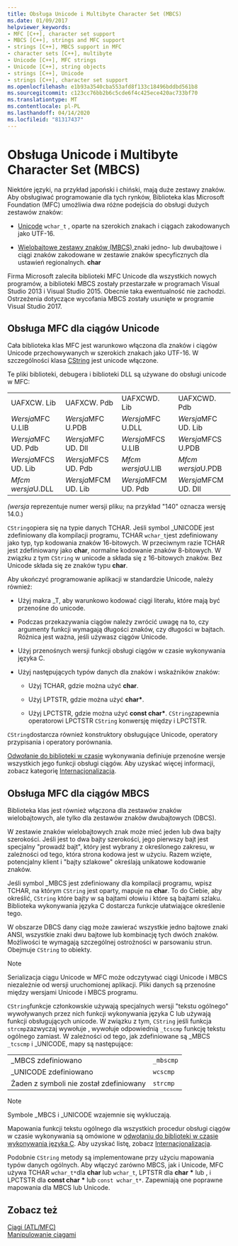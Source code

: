 ```yaml
---
title: Obsługa Unicode i Multibyte Character Set (MBCS)
ms.date: 01/09/2017
helpviewer_keywords:
- MFC [C++], character set support
- MBCS [C++], strings and MFC support
- strings [C++], MBCS support in MFC
- character sets [C++], multibyte
- Unicode [C++], MFC strings
- Unicode [C++], string objects
- strings [C++], Unicode
- strings [C++], character set support
ms.openlocfilehash: e1b93a3540cba553afd8f133c18496bddbd561b8
ms.sourcegitcommit: c123cc76bb2b6c5cde6f4c425ece420ac733bf70
ms.translationtype: MT
ms.contentlocale: pl-PL
ms.lasthandoff: 04/14/2020
ms.locfileid: "81317437"
---
```

# <a name="unicode-and-multibyte-character-set-mbcs-support"></a>Obsługa Unicode i Multibyte Character Set (MBCS)

Niektóre języki, na przykład japoński i chiński, mają duże zestawy znaków. Aby obsługiwać programowanie dla tych rynków, Biblioteka klas Microsoft Foundation (MFC) umożliwia dwa różne podejścia do obsługi dużych zestawów znaków:

- [Unicode](#mfc-support-for-unicode-strings) `wchar_t` , oparte na szerokich znakach i ciągach zakodowanych jako UTF-16.

- [Wielobajtowe zestawy znaków (MBCS),](#mfc-support-for-mbcs-strings)znaki jedno- lub dwubajtowe i ciągi znaków zakodowane w zestawie znaków specyficznych dla ustawień regionalnych. **char**

Firma Microsoft zaleciła biblioteki MFC Unicode dla wszystkich nowych programów, a biblioteki MBCS zostały przestarzałe w programach Visual Studio 2013 i Visual Studio 2015. Obecnie taka ewentualność nie zachodzi. Ostrzeżenia dotyczące wycofania MBCS zostały usunięte w programie Visual Studio 2017.

## <a name="mfc-support-for-unicode-strings"></a>Obsługa MFC dla ciągów Unicode

Cała biblioteka klas MFC jest warunkowo włączona dla znaków i ciągów Unicode przechowywanych w szerokich znakach jako UTF-16. W szczególności klasa [CString](../atl-mfc-shared/reference/cstringt-class.md) jest unicode włączone.

Te pliki biblioteki, debugera i biblioteki DLL są używane do obsługi unicode w MFC:

|||||
|-|-|-|-|
|UAFXCW. Lib|UAFXCW. Pdb|UAFXCWD. Lib|UAFXCWD. Pdb|
|*Wersja*MFC U.LIB|*Wersja*MFC U.PDB|*Wersja*MFC U.DLL|*Wersja*MFC UD. Lib|
|*Wersja*MFC UD. Pdb|*Wersja*MFC UD. Dll|*Wersja*MFCS U.LIB|*Wersja*MFCS U.PDB|
|*Wersja*MFCS UD. Lib|*Wersja*MFCS UD. Pdb|*Mfcm wersja*U.LIB|*Mfcm wersja*U.PDB|
|*Mfcm wersja*U.DLL|*Wersja*MFCM UD. Lib|*Wersja*MFCM UD. Pdb|*Wersja*MFCM UD. Dll|

*(wersja* reprezentuje numer wersji pliku; na przykład "140" oznacza wersję 14.0.)

`CString`opiera się na typie danych TCHAR. Jeśli symbol _UNICODE jest zdefiniowany dla kompilacji programu, TCHAR `wchar_t`jest zdefiniowany jako typ, typ kodowania znaków 16-bitowych. W przeciwnym razie TCHAR jest zdefiniowany jako **char**, normalne kodowanie znaków 8-bitowych. W związku z tym `CString` w unicode a składa się z 16-bitowych znaków. Bez Unicode składa się ze znaków typu **char**.

Aby ukończyć programowanie aplikacji w standardzie Unicode, należy również:

- Użyj makra _T, aby warunkowo kodować ciągi literału, które mają być przenośne do unicode.

- Podczas przekazywania ciągów należy zwrócić uwagę na to, czy argumenty funkcji wymagają długości znaków, czy długości w bajtach. Różnica jest ważna, jeśli używasz ciągów Unicode.

- Użyj przenośnych wersji funkcji obsługi ciągów w czasie wykonywania języka C.

- Użyj następujących typów danych dla znaków i wskaźników znaków:

  - Użyj TCHAR, gdzie można użyć **char**.

  - Użyj LPTSTR, gdzie można użyć **char**<strong>\*</strong>.

  - Użyj LPCTSTR, gdzie można użyć **const char**<strong>\*</strong>. `CString`zapewnia operatorowi LPCTSTR `CString` konwersję między i LPCTSTR.

`CString`dostarcza również konstruktory obsługujące Unicode, operatory przypisania i operatory porównania.

[Odwołanie do biblioteki w czasie](../c-runtime-library/c-run-time-library-reference.md) wykonywania definiuje przenośne wersje wszystkich jego funkcji obsługi ciągów. Aby uzyskać więcej informacji, zobacz kategorię [Internacjonalizacja](../c-runtime-library/internationalization.md).

## <a name="mfc-support-for-mbcs-strings"></a>Obsługa MFC dla ciągów MBCS

Biblioteka klas jest również włączona dla zestawów znaków wielobajtowych, ale tylko dla zestawów znaków dwubajtowych (DBCS).

W zestawie znaków wielobajtowych znak może mieć jeden lub dwa bajty szerokości. Jeśli jest to dwa bajty szerokości, jego pierwszy bajt jest specjalny "prowadź bajt", który jest wybrany z określonego zakresu, w zależności od tego, która strona kodowa jest w użyciu. Razem wzięte, potencjalny klient i "bajty szlakowe" określają unikatowe kodowanie znaków.

Jeśli symbol _MBCS jest zdefiniowany dla kompilacji programu, wpisz TCHAR, na którym `CString` jest oparty, mapuje na **char**. To do Ciebie, aby określić, `CString` które bajty w są bajtami ołowiu i które są bajtami szlaku. Biblioteka wykonywania języka C dostarcza funkcje ułatwiające określenie tego.

W obszarze DBCS dany ciąg może zawierać wszystkie jedno bajtowe znaki ANSI, wszystkie znaki dwu bajtowe lub kombinację tych dwóch znaków. Możliwości te wymagają szczególnej ostrożności w parsowaniu strun. Obejmuje `CString` to obiekty.

> [!NOTE]
> Serializacja ciągu Unicode w MFC może odczytywać ciągi Unicode i MBCS niezależnie od wersji uruchomionej aplikacji. Pliki danych są przenośne między wersjami Unicode i MBCS programu.

`CString`funkcje członkowskie używają specjalnych wersji "tekstu ogólnego" wywoływanych przez nich funkcji wykonywania języka C lub używają funkcji obsługujących unicode. W związku z tym, `CString` jeśli funkcja `strcmp`zazwyczaj wywołuje , wywołuje odpowiednią `_tcscmp` funkcję tekstu ogólnego zamiast. W zależności od tego, jak zdefiniowane są _MBCS `_tcscmp` i _UNICODE, mapy są następujące:

|||
|-|-|
|_MBCS zdefiniowano|`_mbscmp`|
|_UNICODE zdefiniowano|`wcscmp`|
|Żaden z symboli nie został zdefiniowany|`strcmp`|

> [!NOTE]
> Symbole _MBCS i _UNICODE wzajemnie się wykluczają.

Mapowania funkcji tekstu ogólnego dla wszystkich procedur obsługi ciągów w czasie wykonywania są omówione w [odwołaniu do biblioteki w czasie wykonywania języka C](../c-runtime-library/c-run-time-library-reference.md). Aby uzyskać listę, zobacz [Internacjonalizacja](../c-runtime-library/internationalization.md).

Podobnie `CString` metody są implementowane przy użyciu mapowania typów danych ogólnych. Aby włączyć zarówno MBCS, jak i Unicode, MFC używa TCHAR `wchar_t*`dla **char** lub `wchar_t`, LPTSTR dla **char** <strong>\*</strong> lub , i LPCTSTR dla **const char** <strong>\*</strong> lub `const wchar_t*`. Zapewniają one poprawne mapowania dla MBCS lub Unicode.

## <a name="see-also"></a>Zobacz też

[Ciągi (ATL/MFC)](../atl-mfc-shared/strings-atl-mfc.md)<br/>
[Manipulowanie ciągami](../c-runtime-library/string-manipulation-crt.md)
